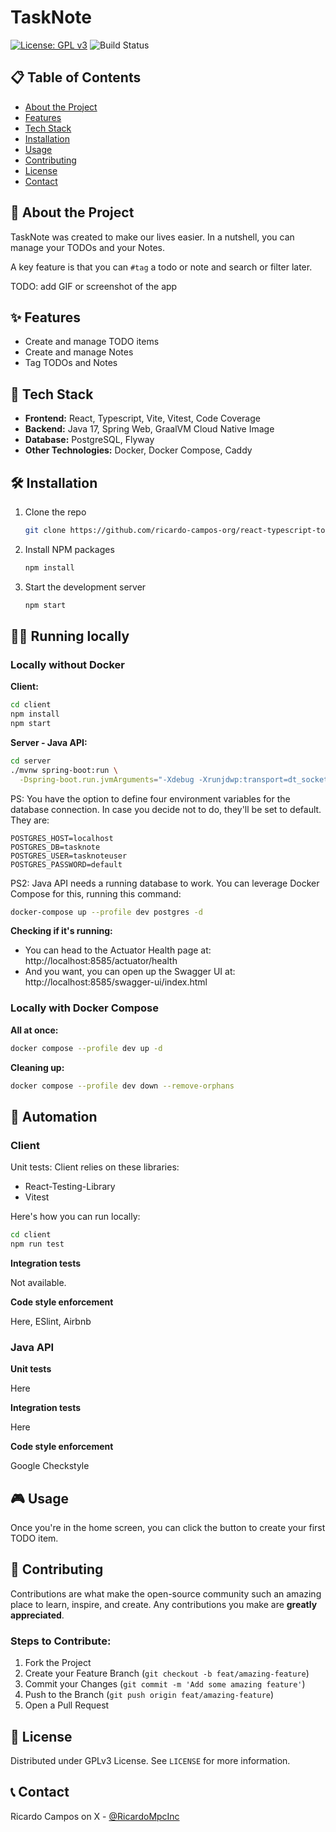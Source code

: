 # TaskNote

[![License: GPL v3](https://img.shields.io/badge/License-GPLv3-blue.svg)](https://www.gnu.org/licenses/gpl-3.0)
![Build Status](https://github.com/ricardo-campos-org/react-typescript-todolist/actions/workflows/main.yml/badge.svg)

## 📋 Table of Contents

- [About the Project](#about-the-project)
- [Features](#features)
- [Tech Stack](#tech-stack)
- [Installation](#installation)
- [Usage](#usage)
- [Contributing](#contributing)
- [License](#license)
- [Contact](#contact)

## 📝 About the Project

TaskNote was created to make our lives easier. In a nutshell, you can manage your TODOs and your
Notes. 

A key feature is that you can `#tag` a todo or note and search or filter later.

TODO: add GIF or screenshot of the app

## ✨ Features

- Create and manage TODO items
- Create and manage Notes
- Tag TODOs and Notes

## 🚀 Tech Stack

- **Frontend:** React, Typescript, Vite, Vitest, Code Coverage
- **Backend:** Java 17, Spring Web, GraalVM Cloud Native Image
- **Database:** PostgreSQL, Flyway
- **Other Technologies:** Docker, Docker Compose, Caddy

## 🛠 Installation

1. Clone the repo
   ```sh
   git clone https://github.com/ricardo-campos-org/react-typescript-todolist
   ```
2. Install NPM packages
   ```sh
   npm install
   ```
3. Start the development server
   ```sh
   npm start
   ```

## 🏃‍♀️ Running locally

### Locally without Docker

  **Client:**

  ```sh
  cd client
  npm install
  npm start 
  ```

  **Server - Java API:**
  ```sh
  cd server
  ./mvnw spring-boot:run \
    -Dspring-boot.run.jvmArguments="-Xdebug -Xrunjdwp:transport=dt_socket,server=y,suspend=n,address=5005"
  ```  

  PS: You have the option to define four environment variables for the database connection. In case
    you decide not to do, they'll be set to default. They are:

  ```
  POSTGRES_HOST=localhost
  POSTGRES_DB=tasknote
  POSTGRES_USER=tasknoteuser
  POSTGRES_PASSWORD=default
  ```

  PS2: Java API needs a running database to work. You can leverage Docker Compose for this, running
    this command:

  ```sh
  docker-compose up --profile dev postgres -d
  ```

  **Checking if it's running:**
  
  - You can head to the Actuator Health page at: http://localhost:8585/actuator/health
  - And you want, you can open up the Swagger UI at: http://localhost:8585/swagger-ui/index.html

### Locally with Docker Compose
  **All at once:**
  ```sh
  docker compose --profile dev up -d
  ```

  **Cleaning up:**
  ```sh
  docker compose --profile dev down --remove-orphans
  ```

## 🦾 Automation

### Client

Unit tests: Client relies on these libraries:  
 - React-Testing-Library
 - Vitest

Here's how you can run locally:

```sh
cd client
npm run test
```

**Integration tests**

Not available.

**Code style enforcement**

Here, ESlint, Airbnb

### Java API

**Unit tests**

Here

**Integration tests**

Here

**Code style enforcement**

Google Checkstyle

## 🎮 Usage

Once you're in the home screen, you can click the button to create your first TODO item.

## 🤝 Contributing

Contributions are what make the open-source community such an amazing place to learn, inspire, and create. Any contributions you make are **greatly appreciated**.

### Steps to Contribute:

1. Fork the Project
2. Create your Feature Branch (`git checkout -b feat/amazing-feature`)
3. Commit your Changes (`git commit -m 'Add some amazing feature'`)
4. Push to the Branch (`git push origin feat/amazing-feature`)
5. Open a Pull Request

## 📄 License

Distributed under GPLv3 License. See `LICENSE` for more information.

## 📞 Contact

Ricardo Campos on X - [@RicardoMpcInc](https://twitter.com/RicardoMpcInc)
